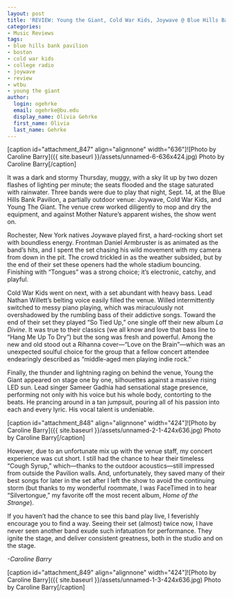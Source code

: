 ```yaml
---
layout: post
title: 'REVIEW: Young the Giant, Cold War Kids, Joywave @ Blue Hills Bank Pavilion'
categories:
- Music Reviews
tags:
- blue hills bank pavilion
- boston
- cold war kids
- college radio
- joywave
- review
- wtbu
- young the giant
author:
  login: ogehrke
  email: ogehrke@bu.edu
  display_name: Olivia Gehrke
  first_name: Olivia
  last_name: Gehrke
---
```

\[caption id="attachment\_847" align="alignnone" width="636"\]![Photo by Caroline Barry]({{ site.baseurl }}/assets/unnamed-6-636x424.jpg) Photo by Caroline Barry\[/caption\]

It was a dark and stormy Thursday, muggy, with a sky lit up by two dozen flashes of lighting per minute; the seats flooded and the stage saturated with rainwater. Three bands were due to play that night, Sept. 14, at the Blue Hills Bank Pavilion, a partially outdoor venue: Joywave, Cold War Kids, and Young The Giant. The venue crew worked diligently to mop and dry the equipment, and against Mother Nature’s apparent wishes, the show went on.

Rochester, New York natives Joywave played first, a hard-rocking short set with boundless energy. Frontman Daniel Armbruster is as animated as the band’s hits, and I spent the set chasing his wild movement with my camera from down in the pit. The crowd trickled in as the weather subsided, but by the end of their set these openers had the whole stadium bouncing. Finishing with “Tongues” was a strong choice; it’s electronic, catchy, and playful.

Cold War Kids went on next, with a set abundant with heavy bass. Lead Nathan Willett’s belting voice easily filled the venue. Willed intermittently switched to messy piano playing, which was miraculously not overshadowed by the rumbling bass of their addictive songs. Toward the end of their set they played “So Tied Up,” one single off their new album _La Divine_. It was true to their classics (we all know and love that bass line to “Hang Me Up To Dry”) but the song was fresh and powerful. Among the new and old stood out a Rihanna cover—“Love on the Brain”—which was an unexpected soulful choice for the group that a fellow concert attendee endearingly described as “middle-aged men playing indie rock.”

Finally, the thunder and lightning raging on behind the venue, Young the Giant appeared on stage one by one, silhouettes against a massive rising LED sun. Lead singer Sameer Gadhia had sensational stage presence, performing not only with his voice but his whole body, contorting to the beats. He prancing around in a tan jumpsuit, pouring all of his passion into each and every lyric. His vocal talent is undeniable.

\[caption id="attachment\_848" align="alignnone" width="424"\]![Photo by Caroline Barry]({{ site.baseurl }}/assets/unnamed-2-1-424x636.jpg) Photo by Caroline Barry\[/caption\]

However, due to an unfortunate mix up with the venue staff, my concert experience was cut short. I still had the chance to hear their timeless “Cough Syrup,” which—thanks to the outdoor acoustics—still impressed from outside the Pavilion walls. And, unfortunately, they saved many of their best songs for later in the set after I left the show to avoid the continuing storm (but thanks to my wonderful roommate, I was FaceTimed in to hear “Silvertongue,” my favorite off the most recent album, _Home of the Strange_).

If you haven’t had the chance to see this band play live, I feverishly encourage you to find a way. Seeing their set (almost) twice now, I have never seen another band exude such infatuation for performance. They ignite the stage, and deliver consistent greatness, both in the studio and on the stage.

_\-Caroline Barry_

\[caption id="attachment\_849" align="alignnone" width="424"\]![Photo by Caroline Barry]({{ site.baseurl }}/assets/unnamed-1-3-424x636.jpg) Photo by Caroline Barry\[/caption\]